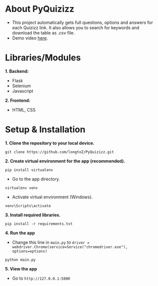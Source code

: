 # About PyQuizizz

- This project automatically gets full questions, options and answers for each Quizizz link. It also allows you to search for keywords and download the table as *.csv* file.
- Demo video [here](https://drive.google.com/file/d/1oIElxsZWVVzzJ8ujdArjv_fNPrD-8lEA/view?usp=sharing).


# Libraries/Modules

**1. Backend:**
- Flask
- Selenium
- Javascript

**2. Frontend:**
- HTML, CSS

# Setup & Installation

**1. Clone the repository to your local device.**
```
git clone https://github.com/longtoZ/PyQuizizz.git
```

**2. Create virtual environment for the app (recommended).**
```
pip install virtualenv
```

- Go to the app directory.
```
virtualenv venv
```

- Activate virtual environment (Windows).
```
venv\Scripts\activate
```

**3. Install required libraries.**
```
pip install -r requirements.txt
```

**4. Run the app**
- Change this line in `main.py` to `driver = webdriver.Chrome(service=Service("chromedriver.exe"), options=options)`
```
python main.py
```

**5. View the app**

- Go to `http://127.0.0.1:5000`
